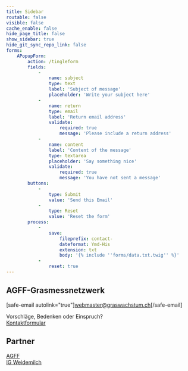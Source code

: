 ```yaml
---
title: Sidebar
routable: false
visible: false
cache_enable: false
hide_page_title: false
show_sidebar: true
hide_git_sync_repo_link: false
forms:
    APopupForm:
        action: /tingleform
        fields:
            -
                name: subject
                type: text
                label: 'Subject of message'
                placeholder: 'Write your subject here'
            -
                name: return
                type: email
                label: 'Return email address'
                validate:
                    required: true
                    message: 'Please include a return address'
            -
                name: content
                label: 'Content of the message'
                type: textarea
                placeholder: 'Say something nice'
                validate:
                    required: true
                    message: 'You have not sent a message'
        buttons:
            -
                type: Submit
                value: 'Send this Email'
            -
                type: Reset
                value: 'Reset the form'
        process:
            -
                save:
                    fileprefix: contact-
                    dateformat: Ymd-His
                    extension: txt
                    body: '{% include ''forms/data.txt.twig'' %}'
            -
                reset: true
---
```


## AGFF-Grasmessnetzwerk

[safe-email autolink="true"]webmaster@graswachstum.ch[/safe-email]  


Vorschläge, Bedenken oder Einspruch?  
[Kontaktformular](/contact?classes=button)


## Partner
[AGFF](https://www.agff.ch)  
[IG Weidemilch](https://www.weidemilch.ch)  

